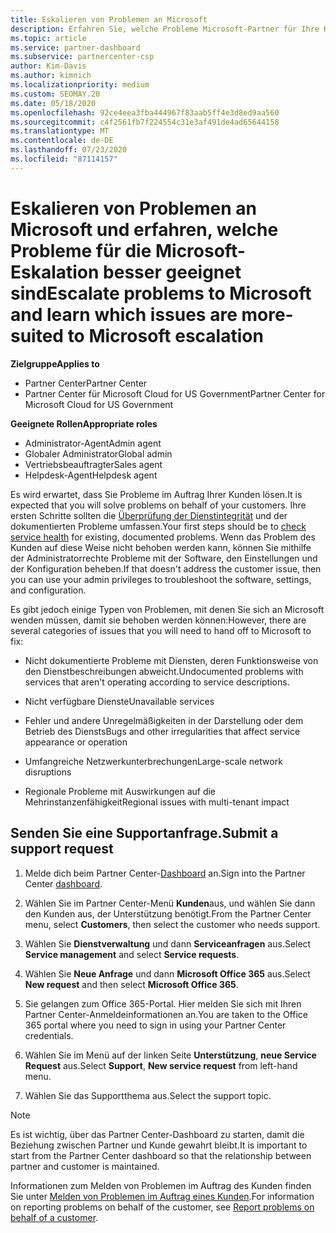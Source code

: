 ```yaml
---
title: Eskalieren von Problemen an Microsoft
description: Erfahren Sie, welche Probleme Microsoft-Partner für Ihre Kunden selbst lösen und welche Probleme Sie an Microsoft eskalieren müssen.
ms.topic: article
ms.service: partner-dashboard
ms.subservice: partnercenter-csp
author: Kim-Davis
ms.author: kimnich
ms.localizationpriority: medium
ms.custom: SEOMAY.20
ms.date: 05/18/2020
ms.openlocfilehash: 92ce4eea3fba444967f83aab5ff4e3d8ed9aa560
ms.sourcegitcommit: c4f2561fb7f224554c31e3af491de4ad65644158
ms.translationtype: MT
ms.contentlocale: de-DE
ms.lasthandoff: 07/23/2020
ms.locfileid: "87114157"
---
```

# <a name="escalate-problems-to-microsoft-and-learn-which-issues-are-more-suited-to-microsoft-escalation"></a><span data-ttu-id="902e7-103">Eskalieren von Problemen an Microsoft und erfahren, welche Probleme für die Microsoft-Eskalation besser geeignet sind</span><span class="sxs-lookup"><span data-stu-id="902e7-103">Escalate problems to Microsoft and learn which issues are more-suited to Microsoft escalation</span></span>  

<span data-ttu-id="902e7-104">**Zielgruppe**</span><span class="sxs-lookup"><span data-stu-id="902e7-104">**Applies to**</span></span>

- <span data-ttu-id="902e7-105">Partner Center</span><span class="sxs-lookup"><span data-stu-id="902e7-105">Partner Center</span></span>
- <span data-ttu-id="902e7-106">Partner Center für Microsoft Cloud for US Government</span><span class="sxs-lookup"><span data-stu-id="902e7-106">Partner Center for Microsoft Cloud for US Government</span></span>

<span data-ttu-id="902e7-107">**Geeignete Rollen**</span><span class="sxs-lookup"><span data-stu-id="902e7-107">**Appropriate roles**</span></span>

- <span data-ttu-id="902e7-108">Administrator-Agent</span><span class="sxs-lookup"><span data-stu-id="902e7-108">Admin agent</span></span>
- <span data-ttu-id="902e7-109">Globaler Administrator</span><span class="sxs-lookup"><span data-stu-id="902e7-109">Global admin</span></span>
- <span data-ttu-id="902e7-110">Vertriebsbeauftragter</span><span class="sxs-lookup"><span data-stu-id="902e7-110">Sales agent</span></span>
- <span data-ttu-id="902e7-111">Helpdesk-Agent</span><span class="sxs-lookup"><span data-stu-id="902e7-111">Helpdesk agent</span></span>

<span data-ttu-id="902e7-112">Es wird erwartet, dass Sie Probleme im Auftrag Ihrer Kunden lösen.</span><span class="sxs-lookup"><span data-stu-id="902e7-112">It is expected that you will solve problems on behalf of your customers.</span></span> <span data-ttu-id="902e7-113">Ihre ersten Schritte sollten die [Überprüfung der Dienstintegrität](check-service-health.md) und der dokumentierten Probleme umfassen.</span><span class="sxs-lookup"><span data-stu-id="902e7-113">Your first steps should be to [check service health](check-service-health.md) for existing, documented problems.</span></span> <span data-ttu-id="902e7-114">Wenn das Problem des Kunden auf diese Weise nicht behoben werden kann, können Sie mithilfe der Administratorrechte Probleme mit der Software, den Einstellungen und der Konfiguration beheben.</span><span class="sxs-lookup"><span data-stu-id="902e7-114">If that doesn't address the customer issue, then you can use your admin privileges to troubleshoot the software, settings, and configuration.</span></span>

<span data-ttu-id="902e7-115">Es gibt jedoch einige Typen von Problemen, mit denen Sie sich an Microsoft wenden müssen, damit sie behoben werden können:</span><span class="sxs-lookup"><span data-stu-id="902e7-115">However, there are several categories of issues that you will need to hand off to Microsoft to fix:</span></span>

- <span data-ttu-id="902e7-116">Nicht dokumentierte Probleme mit Diensten, deren Funktionsweise von den Dienstbeschreibungen abweicht.</span><span class="sxs-lookup"><span data-stu-id="902e7-116">Undocumented problems with services that aren't operating according to service descriptions.</span></span>

- <span data-ttu-id="902e7-117">Nicht verfügbare Dienste</span><span class="sxs-lookup"><span data-stu-id="902e7-117">Unavailable services</span></span>

- <span data-ttu-id="902e7-118">Fehler und andere Unregelmäßigkeiten in der Darstellung oder dem Betrieb des Diensts</span><span class="sxs-lookup"><span data-stu-id="902e7-118">Bugs and other irregularities that affect service appearance or operation</span></span>

- <span data-ttu-id="902e7-119">Umfangreiche Netzwerkunterbrechungen</span><span class="sxs-lookup"><span data-stu-id="902e7-119">Large-scale network disruptions</span></span>

- <span data-ttu-id="902e7-120">Regionale Probleme mit Auswirkungen auf die Mehrinstanzenfähigkeit</span><span class="sxs-lookup"><span data-stu-id="902e7-120">Regional issues with multi-tenant impact</span></span>

## <a name="submit-a-support-request"></a><span data-ttu-id="902e7-121">Senden Sie eine Supportanfrage.</span><span class="sxs-lookup"><span data-stu-id="902e7-121">Submit a support request</span></span>

1. <span data-ttu-id="902e7-122">Melde dich beim Partner Center-[Dashboard](https://partner.microsoft.com/dashboard) an.</span><span class="sxs-lookup"><span data-stu-id="902e7-122">Sign into the Partner Center [dashboard](https://partner.microsoft.com/dashboard).</span></span>

2. <span data-ttu-id="902e7-123">Wählen Sie im Partner Center-Menü **Kunden**aus, und wählen Sie dann den Kunden aus, der Unterstützung benötigt.</span><span class="sxs-lookup"><span data-stu-id="902e7-123">From the Partner Center menu, select **Customers**, then select the customer who needs support.</span></span>

3. <span data-ttu-id="902e7-124">Wählen Sie **Dienstverwaltung** und dann **Serviceanfragen** aus.</span><span class="sxs-lookup"><span data-stu-id="902e7-124">Select **Service management** and select **Service requests**.</span></span>

4. <span data-ttu-id="902e7-125">Wählen Sie **Neue Anfrage** und dann **Microsoft Office 365** aus.</span><span class="sxs-lookup"><span data-stu-id="902e7-125">Select **New request** and then select **Microsoft Office 365**.</span></span>

5. <span data-ttu-id="902e7-126">Sie gelangen zum Office 365-Portal. Hier melden Sie sich mit Ihren Partner Center-Anmeldeinformationen an.</span><span class="sxs-lookup"><span data-stu-id="902e7-126">You are taken to the Office 365 portal where you need to sign in using your Partner Center credentials.</span></span>

6. <span data-ttu-id="902e7-127">Wählen Sie im Menü auf der linken Seite **Unterstützung**, **neue Service Request** aus.</span><span class="sxs-lookup"><span data-stu-id="902e7-127">Select **Support**, **New service request** from left-hand menu.</span></span>

7. <span data-ttu-id="902e7-128">Wählen Sie das Supportthema aus.</span><span class="sxs-lookup"><span data-stu-id="902e7-128">Select the support topic.</span></span>

>[!NOTE]
><span data-ttu-id="902e7-129">Es ist wichtig, über das Partner Center-Dashboard zu starten, damit die Beziehung zwischen Partner und Kunde gewahrt bleibt.</span><span class="sxs-lookup"><span data-stu-id="902e7-129">It is important to start from the Partner Center dashboard so that the relationship between partner and customer is maintained.</span></span> 

<span data-ttu-id="902e7-130">Informationen zum Melden von Problemen im Auftrag des Kunden finden Sie unter [Melden von Problemen im Auftrag eines Kunden](report-problems-on-behalf-of-a-customer.md).</span><span class="sxs-lookup"><span data-stu-id="902e7-130">For information on reporting problems on behalf of the customer, see [Report problems on behalf of a customer](report-problems-on-behalf-of-a-customer.md).</span></span>

